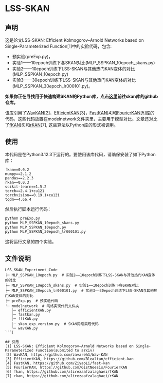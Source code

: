 # LSS-SKAN

## 声明
这是论文LSS-SKAN: Efficient Kolmogorov–Arnold Networks based on Single-Parameterized Function[1]中的实验代码，包含:
- 预实验(preExp.py)，
- 实验1——10epoch训练下各SKAN对比(MLP_SSPKAN_10epoch_skans.py)
- 实验2——10epoch训练下LSS-SKAN与其他热门KAN变体的对比(MLP_SSPKAN_10epoch.py)
- 实验3——30epoch训练下LSS-SKAN与其他热门KAN变体的对比(MLP_SSPKAN_30epoch_lr000101.py)。

**如果你正在寻找用于快速构建SKAN的Python库，点击[这里](https://github.com/chikkkit/SKAN)前往skan库的github仓库。**

该库引用了[WavKAN](https://github.com/zavareh1/Wav-KAN)[2]，[EfficientKAN](https://github.com/Blealtan/efficient-kan)[3]，[FastKAN](https://github.com/ZiyaoLi/fast-kan)[4]和[FourierKAN](https://github.com/GistNoesis/FourierKAN)[5]库的代码，这些代码放置在modelnetwork文件夹里，主要用于模型对比。文章还对比了[fKAN](https://github.com/alirezaafzalaghaei/fKAN)[6]和[rKAN](https://github.com/alirezaafzalaghaei/rKAN)[7], 这些算法以Python库的形式被调用。

## 使用
本代码是在Python3.12.3下运行的。要使用该库代码，请确保安装了如下Python库：
```
fkan==0.0.2
numpy==2.1.2
pandas==2.2.3
rkan==0.0.3
scikit-learn==1.5.2
torch==2.4.1+cu121
torchvision==0.19.1+cu121
tqdm==4.66.4
```
然后执行脚本运行代码：
```bash
python preExp.py
python MLP_SSPKAN_10epoch_skans.py
python MLP_SSPKAN_10epoch.py
python MLP_SSPKAN_30epoch_lr000101.py
```
这将运行文章的四个实验。

## 文件说明
```
LSS_SKAN_Experiment_Code
├─ MLP_SSPKAN_10epoch.py  # 实验2——10epoch训练下LSS-SKAN与其他热门KAN变体的对比
├─ MLP_SSPKAN_10epoch_skans.py  # 实验1——10epoch训练下各SKAN对比
├─ MLP_SSPKAN_30epoch_lr000101.py  # 实验3——30epoch训练下LSS-SKAN与其他热门KAN变体的对比
├─ preExp.py  # 预实验代码
└─ modelnetwork  # 网络实现代码文件夹
   ├─ efficientKAN.py
   ├─ fastkan.py
   ├─ fftKAN.py
   ├─ skan_exp_version.py  # SKAN网络实现代码
   └─ wavKAN.py
```[

## 引用
[1] LSS-SKAN: Efficient Kolmogorov–Arnold Networks based on Single-Parameterized Function(submited to arxiv)
[2] WavKAN, https://github.com/zavareh1/Wav-KAN
[3] EfficientKAN, https://github.com/Blealtan/efficient-kan
[4] FastKAN, https://github.com/ZiyaoLi/fast-kan
[5] FourierKAN, https://github.com/GistNoesis/FourierKAN
[6] fkan, https://github.com/alirezaafzalaghaei/fKAN
[7] rkan, https://github.com/alirezaafzalaghaei/rKAN
